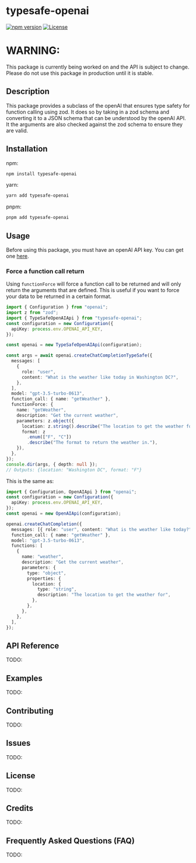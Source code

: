 # typesafe-openai

[![npm version](https://badge.fury.io/js/typesafe-openai.svg)](https://badge.fury.io/js/typesafe-openai)
[![License](https://img.shields.io/badge/license-MIT-blue.svg)](https://opensource.org/licenses/MIT)

# WARNING:

This package is currently being worked on and the API is subject to change. Please do not use this package in production until it is stable.

## Description

This package provides a subclass of the openAI that ensures type safety for function calling using zod. It does so by taking in a zod schema and converting it to a JSON schema that can be understood by the openAI API. It the arguments are also checked against the zod schema to ensure they are valid.

## Installation

npm:

```bash
npm install typesafe-openai
```

yarn:

```bash
yarn add typesafe-openai
```

pnpm:

```bash
pnpm add typesafe-openai
```

## Usage

Before using this package, you must have an openAI API key. You can get one [here](https://platform.openai.com/account/api-keys).

### Force a function call return

Using `functionForce` will force a function call to be returned and will only return the arguments that are defined. This is useful if you want to force your data to be returned in a certain format.

```typescript
import { Configuration } from "openai";
import z from "zod";
import { TypeSafeOpenAIApi } from "typesafe-openai";
const configuration = new Configuration({
  apiKey: process.env.OPENAI_API_KEY,
});

const openai = new TypeSafeOpenAIApi(configuration);

const args = await openai.createChatCompletionTypeSafe({
  messages: [
    {
      role: "user",
      content: "What is the weather like today in Washington DC?",
    },
  ],
  model: "gpt-3.5-turbo-0613",
  function_call: { name: "getWeather" },
  functionForce: {
    name: "getWeather",
    description: "Get the current weather",
    parameters: z.object({
      location: z.string().describe("The location to get the weather for"),
      format: z
        .enum(["F", "C"])
        .describe("The format to return the weather in."),
    }),
  },
});
console.dir(args, { depth: null });
// Outputs: {location: "Washington DC", format: "F"}
```

This is the same as:

```typescript
import { Configuration, OpenAIApi } from "openai";
const configuration = new Configuration({
  apiKey: process.env.OPENAI_API_KEY,
});
const openai = new OpenAIApi(configuration);

openai.createChatCompletion({
  messages: [{ role: "user", content: "What is the weather like today?" }],
  function_call: { name: "getWeather" },
  model: "gpt-3.5-turbo-0613",
  functions: [
    {
      name: "weather",
      description: "Get the current weather",
      parameters: {
        type: "object",
        properties: {
          location: {
            type: "string",
            description: "The location to get the weather for",
          },
        },
      },
    },
  ],
});
```

## API Reference

TODO:

## Examples

TODO:

## Contributing

TODO:

## Issues

TODO:

## License

TODO:

## Credits

TODO:

## Frequently Asked Questions (FAQ)

TODO:
